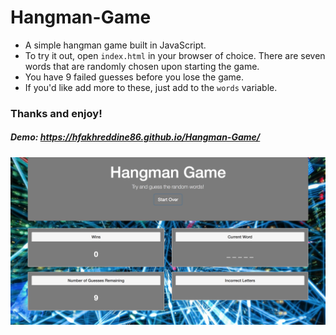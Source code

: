 # Hangman-Game

* A simple hangman game built in JavaScript.
* To try it out, open `index.html` in your browser of choice. There are seven words that are randomly chosen upon starting the game.
* You have 9 failed guesses before you lose the game.
* If you'd like add more to these, just add to the `words` variable.

### Thanks and enjoy!

##### Demo: https://hfakhreddine86.github.io/Hangman-Game/

![Node](assets/images/hangman.png)
